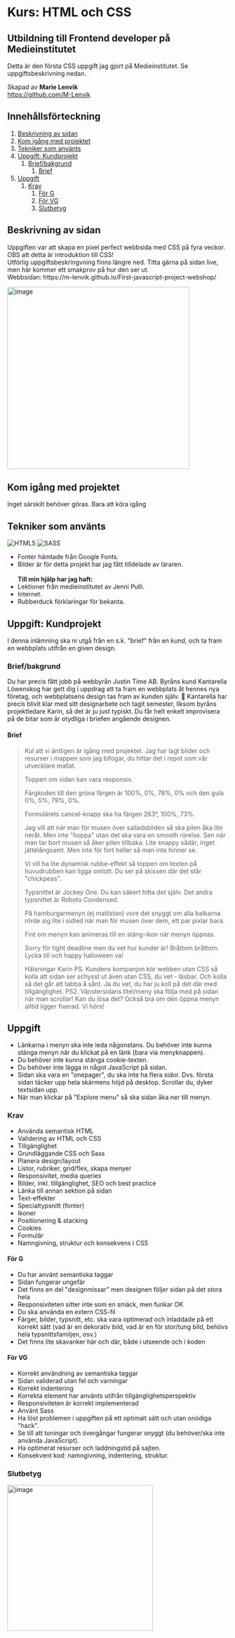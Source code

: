# Kurs: HTML och CSS
## Utbildning till Frontend developer på Medieinstitutet
Detta är den första CSS uppgift jag gjort på Medieinstitutet. Se uppgiftsbeskrivning nedan.

Skapad av **Marie Lenvik** <br>
https://github.com/M-Lenvik

## Innehållsförteckning
1. [Beskrivning av sidan](#beskrivning-av-sidan)
2. [Kom igång med projektet](#kom-igång-med-projektet)
3. [Tekniker som använts](#tekniker-som-använts)
4. [Uppgift: Kundprojekt](#uppgift-kundprojekt)
   1. [Brief/bakgrund](#briefbakgrund)
      1. [Brief](#brief)
5. [Uppgift](#uppgift)
   1. [Krav](#krav)
      1. [För G](#för-g)
      2. [För VG](#för-vg)
      3. [Slutbetyg](#slutbetyg)


## Beskrivning av sidan
<p>Uppgiften var att skapa en pixel perfect webbsida med CSS på fyra veckor. OBS att detta är introduktion till CSS! <br>
Utförlig uppgiftsbeskringvning finns längre ned. Titta gärna på sidan live, men här kommer ett smakprov på hur den ser ut. <br>
Webbsidan: https://m-lenvik.github.io/First-javascript-project-webshop/</p>
<img width="415" alt="image" src="https://github.com/user-attachments/assets/d94af384-5fd6-4135-ae0b-792005e2629b" />


## Kom igång med projektet
Inget särskilt behöver göras. Bara att köra igång


## Tekniker som använts
![HTML5](https://img.shields.io/badge/html5-%23E34F26.svg?style=for-the-badge&logo=html5&logoColor=white)
![SASS](https://img.shields.io/badge/SASS-hotpink.svg?style=for-the-badge&logo=SASS&logoColor=white)

* Fonter hämtade från Google Fonts.
* Bilder är för detta projekt har jag fått tilldelade av läraren.
<br><br>**Till min hjälp har jag haft:** 
* Lektioner från medieinstitutet av Jenni Pulli.
* Internet.
* Rubberduck förklaringar för bekanta.


## Uppgift: Kundprojekt
<p>I denna inlämning ska ni utgå från en s.k. "brief" från en kund, och ta fram en webbplats utifrån en given design.</p>

### Brief/bakgrund
<p> Du har precis fått jobb på webbyrån Justin Time AB. Byråns kund Kantarella Löwenskog har gett dig i uppdrag att ta fram en webbplats åt hennes nya företag, och webbplatsens design tas fram av kunden själv. 🤦 Kantarella har precis blivit klar med sitt designarbete och tagit semester, liksom byråns projektledare Karin, så det är ju just typiskt. Du får helt enkelt improvisera på de bitar som är otydliga i briefen angående designen. </p>

#### Brief
<blockquote> Kul att vi äntligen är igång med projektet. Jag har lagt bilder och resurser i mappen som jag bifogar, du hittar det i repot som vår utvecklare mallat.

Toppen om sidan kan vara responsiv.

Färgkoden till den gröna färgen är 100%, 0%, 78%, 0% och den gula 0%, 5%, 79%, 0%.

Formulärets cancel-knapp ska ha färgen 263°, 100%, 73%.

Jag vill att när man för musen över salladsbilden så ska pilen åka lite neråt. Men inte "hoppa" utan det ska vara en smooth rörelse. Sen när man tar bort musen så åker pilen tillbaka. Lite snappy sådär, inget jättelångsamt. Men inte för fort heller så man inte hinner se.

Vi vill ha lite dynamisk rubbe-effekt så toppen om texten på huvudrubben kan ligga omlott. Du ser på skissen där det står "chickpeas".

Typsnittet är Jockey One. Du kan säkert hitta det själv. Det andra typsnittet är Roboto Condensed.

På hamburgarmenyn (ej matlistan) vore det snyggt om alla balkarna rörde sig lite i sidled när man för musen över dem, ett par pixlar bara.

Fint om menyn kan animeras till en stäng-ikon när menyn öppnas.

Sorry för tight deadline men du vet hur kunder är! Bråttom bråttom. Lycka till och happy halloween va!

Hälsningar Karin PS. Kundens kompanjon kör webben utan CSS så kolla att sidan ser schysst ut även utan CSS, du vet - läsbar. Och kolla så det går att tabba å sånt. Ja du vet, du har ju koll på det där med tillgänglighet. PS2. Vänstersidans titel/meny ska följa med på sidan när man scrollar! Kan du lösa det? Också bra om den öppna menyn alltid ligger fixerad. Vi hörs!
</blockquote>

## Uppgift
*  Länkarna i menyn ska inte leda någonstans. Du behöver inte kunna stänga menyn när du klickat på en länk (bara via menyknappen).
*  Du behöver inte kunna stänga cookie-texten.
*  Du behöver inte lägga in något JavaScript på sidan.
*  Sidan ska vara en "onepager", du ska inte ha flera sidor. Dvs. första sidan täcker upp hela skärmens höjd på desktop. Scrollar du, dyker textsidan upp.
*  När man klickar på "Explore menu" så ska sidan åka ner till menyn.

### Krav
*  Använda semantisk HTML
*  Validering av HTML och CSS
*  Tillgänglighet
*  Grundläggande CSS och Sass
*  Planera design/layout
*  Listor, rubriker, grid/flex, skapa menyer
*  Responsivitet, media queries
*  Bilder, inkl. tillgänglighet, SEO och best practice
*  Länka till annan sektion på sidan
*  Text-effekter
*  Specialtypsnitt (fonter)
*  Ikoner
*  Positionering & stacking
*  Cookies
*  Formulär
*  Namngivning, struktur och konsekvens i CSS

#### För G
*  Du har använt semantiska taggar
*  Sidan fungerar ungefär
*  Det finns en del "designmissar" men designen följer sidan på det stora hela
*  Responsiviteten sitter inte som en smäck, men funkar OK
*  Du ska använda en extern CSS-fil
*  Färger, bilder, typsnitt, etc. ska vara optimerad och inladdade på ett korrekt sätt (vad är en dekorativ bild, vad är en för stor/tung bild, behövs hela typsnittsfamiljen, osv.)
*  Det finns lite skavanker här och där, både i utseende och i koden


#### För VG
*  Korrekt användning av semantiska taggar
*  Sidan validerad utan fel och varningar
*  Korrekt indentering
*  Korrekta element har använts utifrån tillgänglighetsperspektiv
*  Responsiviteten är korrekt implementerad
*  Använt Sass
*  Ha löst problemen i uppgiften på ett optimalt sätt och utan onödiga "hack".
*  Se till att toningar och övergångar fungerar snyggt (du behöver/ska inte använda JavaScript).
*  Ha optimerat resurser och laddningstid på sajten.
*  Konsekvent kod: namngivning, indentering, struktur.

### Slutbetyg
<img width="332" alt="image" src="https://github.com/user-attachments/assets/7da818a4-65b8-4441-b297-ac14fe64342f" />

